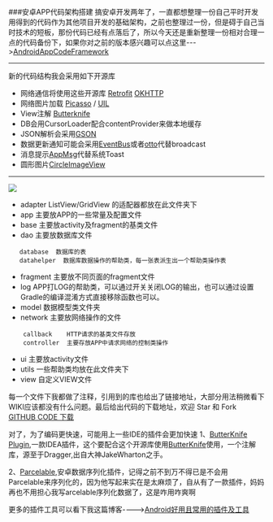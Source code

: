 ###安卓APP代码架构搭建
搞安卓开发两年了，一直都想整理一份自己平时开发用得到的代码作为其他项目开发的基础架构，之前也整理过一份，但是碍于自己当时技术的短板，那份代码已经有点落后了，所以今天还是重新整理一份相对合理一点的代码备份下，如果你对之前的版本感兴趣可以点这里--->[AndroidAppCodeFramework](https://github.com/Frank-Zhu/AndroidAppCodeFramework)
* * *
新的代码结构我会采用如下开源库

*   网络通信将使用这些开源库 [Retrofit](https://github.com/square/retrofit)  [OKHTTP](https://github.com/square/okhttp)
*   网络图片加载 [Picasso](https://github.com/square/picasso) / [UIL](https://github.com/nostra13/Android-Universal-Image-Loader)
*   View注解 [Butterknife](https://github.com/JakeWharton/butterknife)
*   DB会用CursorLoader配合contentProvider来做本地缓存
*   JSON解析会采用[GSON](https://code.google.com/p/google-gson/)
*   数据更新通知可能会采用[EventBus](https://github.com/greenrobot/EventBus)或者[otto](https://github.com/square/otto)代替broadcast
*   消息提示[AppMsg](https://github.com/johnkil/Android-AppMsg)代替系统Toast
*   圆形图片[CircleImageView](https://github.com/hdodenhof/CircleImageView)
* * *
![](https://raw.githubusercontent.com/Frank-Zhu/AppCodeArchitecture/master/art/art.jpg)


*  adapter  ListView/GridView 的适配器都放在此文件夹下
*  app  主要放APP的一些常量及配置文件
*  base 主要放activity及fragment的基类文件
*  dao  主要放数据库文件
```
   database  数据库的表
   datahelper  数据库数据操作的帮助类，每一张表派生出一个帮助类操作表
```
*  fragment 主要放不同页面的fragment文件
*  log    APP打LOG的帮助类，可以通过开关关闭LOG的输出，也可以通过设置Gradle的编译混淆方式直接移除函数也可以。
*  model  数据模型类文件夹
*  network  主要放网络操作的文件
```
    callback    HTTP请求的基类文件存放
    controller  主要存放APP中请求网络的控制类操作
```
*  ui    主要放activity文件
*  utils  一些帮助类均放在此文件夹下
*  view  自定义VIEW文件

每一个文件下我都做了注释，引用到的库也给出了链接地址，大部分用法稍微看下WIKI应该都没有什么问题。最后给出代码的下载地址，欢迎 Star 和 Fork [GITHUB CODE 下载](https://github.com/Frank-Zhu/AppCodeArchitecture)

对了，为了编码更快速，可能用上一些IDE的插件会更加快速
1、[ButterKnife Plugin](https://github.com/inmite/android-butterknife-zelezny),一款IDEA插件，这个要配合这个开源库使用[ButterKnife](https://github.com/JakeWharton/butterknife)使用，一个注解库，源至于Dragger,出自大神JakeWharton之手。

2、[Parcelable](https://github.com/mcharmas/android-parcelable-intellij-plugin),安卓数据序列化插件，记得之前不到万不得已是不会用
Parcelable来序列化的，因为他写起来实在是太麻烦了，自从有了一款插件，妈妈再也不用担心我写arcelable序列化数据了，这是咋用咋爽啊

更多的插件工具可以看下我这篇博客---->[Android好用且常用的插件及工具](http://frank-zhu.github.io/2014-08-23-android-tools-and-plugin.html)